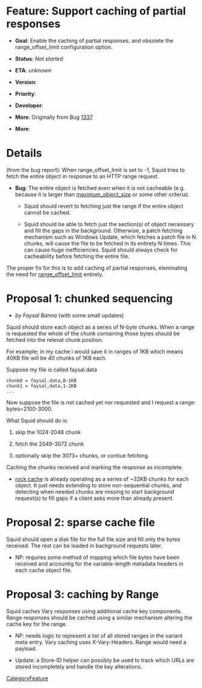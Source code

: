 # Feature: Support caching of partial responses

  - **Goal**: Enable the caching of partial responses, and obsolete the
    range_offset_limit configuration option.

  - **Status**: *Not started*

  - **ETA**: *unknown*

  - **Version**:

  - **Priority**:

  - **Developer**:

  - **More**: Originally from Bug
    [1337](https://bugs.squid-cache.org/show_bug.cgi?id=1337)

  - **More**:
    [](http://tools.ietf.org/html/draft-ietf-httpbis-p5-range-26)

# Details

(from the bug report): When range_offset_limit is set to -1, Squid
tries to fetch the entire object in response to an HTTP range request.

  - **Bug**: The entire object is fetched even when it is not cacheable
    (e.g. because it is larger than
    [maximum_object_size](http://www.squid-cache.org/Doc/config/maximum_object_size)
    or some other criteria).
    
      - Squid should revert to fetching just the range if the entire
        object cannot be cached.
    
      - Squid should be able to fetch just the section(s) of object
        necessary and fill the gaps in the background. Otherwise, a
        patch fetching mechanism such as Windows Update, which fetches a
        patch file in N chunks, will cause the file to be fetched in its
        entirety N times. This can cause huge inefficiencies. Squid
        should always check for cacheability before fetching the entire
        file.

The proper fix for this is to add caching of partial responses,
eleminating the need for
[range_offset_limit](http://www.squid-cache.org/Doc/config/range_offset_limit)
entirely.

# Proposal 1: chunked sequencing

  - *by Faysal Banna* (with some small updates)

Squid should store each object as a series of N-byte chunks. When a
range is requested the whole of the chunk containing those bytes should
be fetched into the relevat chunk position.

For example; in my cache i would save it in ranges of 1KB which means
40KB file will be 40 chunks of 1KB each.

Suppose my file is called faysal.data

    chunk0 = faysal.data,0-1KB
    chunk1 = faysal,data,1-2KB
    ...

Now suppose the file is not cached yet nor requested and I request a
range: bytes=2100-3000.

What Squid should do is:

1.  skip the 1024-2048 chunk

2.  fetch the 2049-3072 chunk

3.  optionally skip the 3073+ chunks, or contiue fetching.

Caching the chunks received and marking the response as incomplete.

  - [rock
    cache](/Features/LargeRockStore)
    is already operating as a series of \~32KB chunks for each object.
    It just needs extending to store non-sequential chunks, and
    detecting when needed chunks are missing to start background
    request(s) to fill gaps if a client asks more than already present.

# Proposal 2: sparse cache file

Squid should open a disk file for the full file size and fill only the
bytes received. The rest can be loaded in background requests later.

  - NP: requires some method of mapping which file bytes have been
    received and accountig for the variable-length metadata headers in
    each cache object file.

# Proposal 3: caching by Range

Squid caches Vary responses using additional cache key components. Range
responses should be cached using a similar mechanism altering the cache
key for the range.

  - NP: needs logic to represent a list of all stored ranges in the
    variant meta entry. Vary caching uses X-Vary-Headers. Range would
    need a payload.

  - Update: a Store-ID helper can possibly be used to track which URLs
    are stored incompletely and handle the key alterations.

[CategoryFeature](/CategoryFeature)
